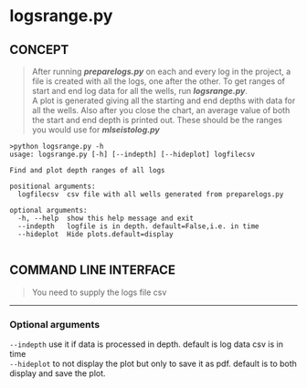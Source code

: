 # logsrange.py

## CONCEPT  
>  After running *__preparelogs.py__* on each and every log in the project, a file is created with all the logs, one after the other. To get ranges of start and end log data for all the wells, run *__logsrange.py__*.  
>A plot is generated giving all the starting and end depths with data for all the wells. Also after you close the chart, an average value of both the start and end depth is printed out.  These should be the ranges you would use for *__mlseistolog.py__*  


```
>python logsrange.py -h
usage: logsrange.py [-h] [--indepth] [--hideplot] logfilecsv

Find and plot depth ranges of all logs

positional arguments:
  logfilecsv  csv file with all wells generated from preparelogs.py

optional arguments:
  -h, --help  show this help message and exit
  --indepth   logfile is in depth. default=False,i.e. in time
  --hideplot  Hide plots.default=display
  
```   
  
## COMMAND LINE INTERFACE  
>  You need to supply the logs file csv  
---  
### Optional arguments  
``--indepth``  use it if data is processed in depth. default is log data csv is in time  
``--hideplot`` to not display the plot but only to save it as pdf. default is to both display and save the plot.  


  
